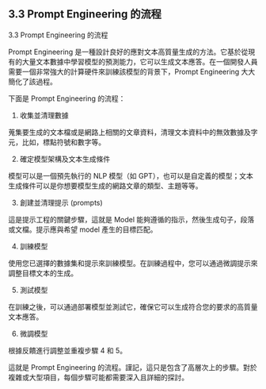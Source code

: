 ## 3.3 Prompt Engineering 的流程

3.3 Prompt Engineering 的流程

Prompt Engineering 是一種設計良好的應對文本高質量生成的方法。它基於從現有的大量文本數據中學習模型的預測能力，它可以生成文本應答。在一個開發人員需要一個非常強大的計算硬件來訓練該模型的背景下，Prompt Engineering 大大簡化了該過程。

下面是 Prompt Engineering 的流程：

1. 收集並清理數據

蒐集要生成的文本檔或是網路上相關的文章資料，清理文本資料中的無效數據及字元，比如，標點符號和數字等。

2. 確定模型架構及文本生成條件

模型可以是一個預先執行的 NLP 模型（如 GPT），也可以是自定義的模型；文本生成條件可以是你想要模型生成的網路文章的類型、主題等等。

3. 創建並清理提示 (prompts)

這是提示工程的關鍵步驟，這就是 Model 能夠遵循的指示，然後生成句子，段落或文檔。提示應與希望 model 產生的目標匹配。

4. 訓練模型

使用您已選擇的數據集和提示來訓練模型。在訓練過程中，您可以通過微調提示來調整目標文本的生成。

5. 測試模型

在訓練之後，可以通過部署模型並測試它，確保它可以生成符合您的要求的高質量文本應答。

6. 微調模型

根據反饋進行調整並重複步驟 4 和 5。

這就是 Prompt Engineering 的流程。謹記，這只是包含了高層次上的步驟。對於複雜或大型項目，每個步驟可能都需要深入且詳細的探討。